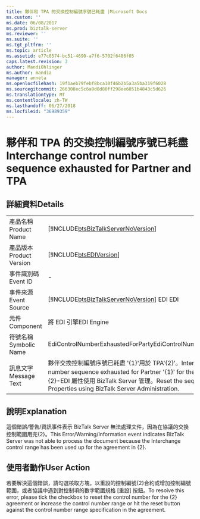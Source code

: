 ```yaml
---
title: 夥伴和 TPA 的交換控制編號序號已耗盡 |Microsoft Docs
ms.custom: ''
ms.date: 06/08/2017
ms.prod: biztalk-server
ms.reviewer: ''
ms.suite: ''
ms.tgt_pltfrm: ''
ms.topic: article
ms.assetid: e77c0574-bc51-4690-a7f6-5702f6486f05
caps.latest.revision: 3
author: MandiOhlinger
ms.author: mandia
manager: anneta
ms.openlocfilehash: 19f1aeb79febf8bca10f46b2b5a3a5ba319f6028
ms.sourcegitcommit: 266308ec5c6a9d8d80ff298ee6051b4843c5d626
ms.translationtype: MT
ms.contentlocale: zh-TW
ms.lasthandoff: 06/27/2018
ms.locfileid: "36989359"
---
```

# <a name="interchange-control-number-sequence-exhausted-for-partner-and-tpa"></a><span data-ttu-id="efd12-102">夥伴和 TPA 的交換控制編號序號已耗盡</span><span class="sxs-lookup"><span data-stu-id="efd12-102">Interchange control number sequence exhausted for Partner and TPA</span></span>
## <a name="details"></a><span data-ttu-id="efd12-103">詳細資料</span><span class="sxs-lookup"><span data-stu-id="efd12-103">Details</span></span>  
  
|                 |                                                                                                                                                                    |
|-----------------|--------------------------------------------------------------------------------------------------------------------------------------------------------------------|
|  <span data-ttu-id="efd12-104">產品名稱</span><span class="sxs-lookup"><span data-stu-id="efd12-104">Product Name</span></span>   |                                         [!INCLUDE[btsBizTalkServerNoVersion](../includes/btsbiztalkservernoversion-md.md)]                                         |
| <span data-ttu-id="efd12-105">產品版本</span><span class="sxs-lookup"><span data-stu-id="efd12-105">Product Version</span></span> |                                                     [!INCLUDE[btsEDIVersion](../includes/btsediversion-md.md)]                                                     |
|    <span data-ttu-id="efd12-106">事件識別碼</span><span class="sxs-lookup"><span data-stu-id="efd12-106">Event ID</span></span>     |                                                                                 -                                                                                  |
|  <span data-ttu-id="efd12-107">事件來源</span><span class="sxs-lookup"><span data-stu-id="efd12-107">Event Source</span></span>   |                                       [!INCLUDE[btsBizTalkServerNoVersion](../includes/btsbiztalkservernoversion-md.md)]<span data-ttu-id="efd12-108"> EDI</span><span class="sxs-lookup"><span data-stu-id="efd12-108"> EDI</span></span>                                       |
|    <span data-ttu-id="efd12-109">元件</span><span class="sxs-lookup"><span data-stu-id="efd12-109">Component</span></span>    |                                                                             <span data-ttu-id="efd12-110">將 EDI 引擎</span><span class="sxs-lookup"><span data-stu-id="efd12-110">EDI Engine</span></span>                                                                             |
|  <span data-ttu-id="efd12-111">符號名稱</span><span class="sxs-lookup"><span data-stu-id="efd12-111">Symbolic Name</span></span>  |                                                                 <span data-ttu-id="efd12-112">EdiControlNumberExhaustedForParty</span><span class="sxs-lookup"><span data-stu-id="efd12-112">EdiControlNumberExhaustedForParty</span></span>                                                                  |
|  <span data-ttu-id="efd12-113">訊息文字</span><span class="sxs-lookup"><span data-stu-id="efd12-113">Message Text</span></span>   | <span data-ttu-id="efd12-114">夥伴交換控制編號序號已耗盡 '{1}'用於 TPA'{2}'。</span><span class="sxs-lookup"><span data-stu-id="efd12-114">Interchange control number sequence exhausted for Partner '{1}' for the TPA '{2}'.</span></span> <span data-ttu-id="efd12-115">重設在序列{2}-EDI 屬性使用 BizTalk Server 管理。</span><span class="sxs-lookup"><span data-stu-id="efd12-115">Reset the sequence in {2} - EDI Properties using BizTalk Server Administration.</span></span> |
  
## <a name="explanation"></a><span data-ttu-id="efd12-116">說明</span><span class="sxs-lookup"><span data-stu-id="efd12-116">Explanation</span></span>  
 <span data-ttu-id="efd12-117">這個錯誤/警告/資訊事件表示 BizTalk Server 無法處理文件，因為在協議的交換控制範圍用完{2}。</span><span class="sxs-lookup"><span data-stu-id="efd12-117">This Error/Warning/Information event indicates BizTalk Server was not able to process the document because the Interchange control range has been used up for the agreement in {2}.</span></span>  
  
## <a name="user-action"></a><span data-ttu-id="efd12-118">使用者動作</span><span class="sxs-lookup"><span data-stu-id="efd12-118">User Action</span></span>  
 <span data-ttu-id="efd12-119">若要解決這個錯誤，請勾選核取方塊，以重設的控制編號{2}合約或增加控制編號範圍，或者協議中遇到對控制項的數字範圍規格 [重設] 按鈕。</span><span class="sxs-lookup"><span data-stu-id="efd12-119">To resolve this error, please tick the checkbox to reset the control number for the {2} agreement or increase the control number range or hit the reset button against the control number range specification in the agreement.</span></span>